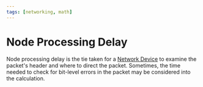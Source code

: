 ```yaml
---
tags: [networking, math]
---
```


# Node Processing Delay

Node processing delay is the tie taken for a [Network Device](202207051821.md)
to examine the packet's header and where to direct the packet. Sometimes, the
time needed to check for bit-level errors in the packet may be considered into
the calculation.
